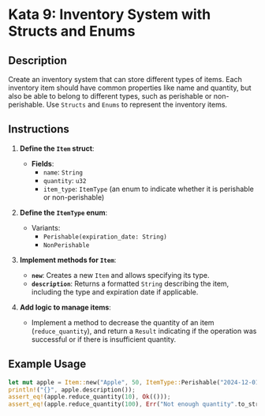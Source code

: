 # Kata 9: Inventory System with Structs and Enums

## Description
Create an inventory system that can store different types of items. Each inventory item should have common properties like name and quantity, but also be able to belong to different types, such as perishable or non-perishable. Use `Structs` and `Enums` to represent the inventory items.

## Instructions

1. **Define the `Item` struct**:
   - **Fields**:
     - `name`: `String`
     - `quantity`: `u32`
     - `item_type`: `ItemType` (an enum to indicate whether it is perishable or non-perishable)

2. **Define the `ItemType` enum**:
   - Variants:
     - `Perishable(expiration_date: String)`
     - `NonPerishable`

3. **Implement methods for `Item`**:
   - **`new`**: Creates a new `Item` and allows specifying its type.
   - **`description`**: Returns a formatted `String` describing the item, including the type and expiration date if applicable.

4. **Add logic to manage items**:
   - Implement a method to decrease the quantity of an item (`reduce_quantity`), and return a `Result` indicating if the operation was successful or if there is insufficient quantity.

## Example Usage
```rust
let mut apple = Item::new("Apple", 50, ItemType::Perishable("2024-12-01".to_string()));
println!("{}", apple.description());
assert_eq!(apple.reduce_quantity(10), Ok(()));
assert_eq!(apple.reduce_quantity(100), Err("Not enough quantity".to_string()));
